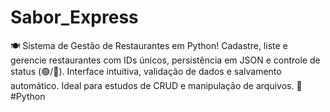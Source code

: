 # Sabor_Express
🍽️ Sistema de Gestão de Restaurantes em Python! Cadastre, liste e gerencie restaurantes com IDs únicos, persistência em JSON e controle de status (🟢/🔴). Interface intuitiva, validação de dados e salvamento automático. Ideal para estudos de CRUD e manipulação de arquivos. 🚀 #Python
